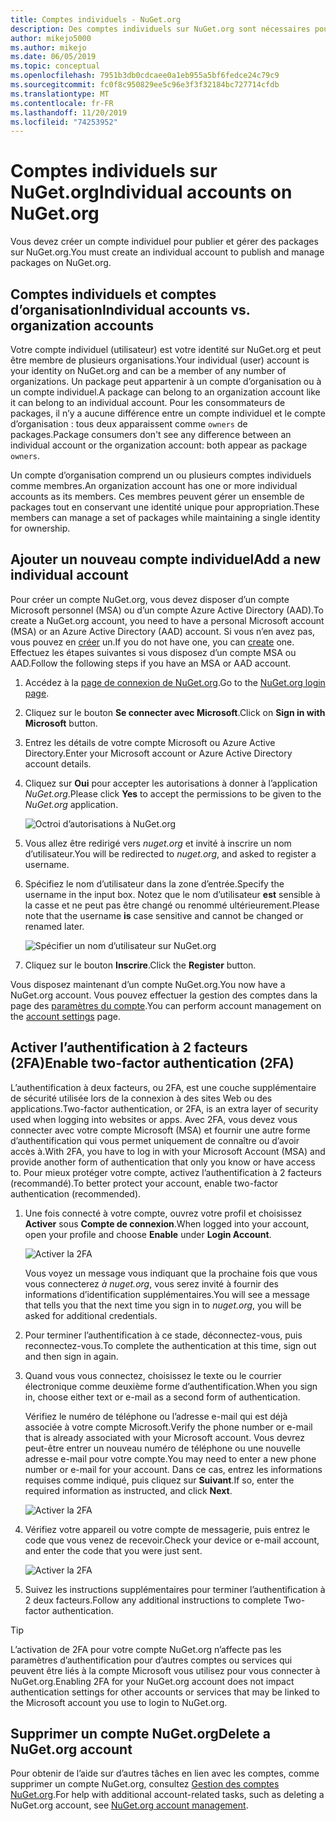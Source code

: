 ```yaml
---
title: Comptes individuels - NuGet.org
description: Des comptes individuels sur NuGet.org sont nécessaires pour publier des packages
author: mikejo5000
ms.author: mikejo
ms.date: 06/05/2019
ms.topic: conceptual
ms.openlocfilehash: 7951b3db0cdcaee0a1eb955a5bf6fedce24c79c9
ms.sourcegitcommit: fc0f8c950829ee5c96e3f3f32184bc727714cfdb
ms.translationtype: MT
ms.contentlocale: fr-FR
ms.lasthandoff: 11/20/2019
ms.locfileid: "74253952"
---
```

# <a name="individual-accounts-on-nugetorg"></a><span data-ttu-id="1a80e-103">Comptes individuels sur NuGet.org</span><span class="sxs-lookup"><span data-stu-id="1a80e-103">Individual accounts on NuGet.org</span></span>

<span data-ttu-id="1a80e-104">Vous devez créer un compte individuel pour publier et gérer des packages sur NuGet.org.</span><span class="sxs-lookup"><span data-stu-id="1a80e-104">You must create an individual account to publish and manage packages on NuGet.org.</span></span>

## <a name="individual-accounts-vs-organization-accounts"></a><span data-ttu-id="1a80e-105">Comptes individuels et comptes d’organisation</span><span class="sxs-lookup"><span data-stu-id="1a80e-105">Individual accounts vs. organization accounts</span></span>

<span data-ttu-id="1a80e-106">Votre compte individuel (utilisateur) est votre identité sur NuGet.org et peut être membre de plusieurs organisations.</span><span class="sxs-lookup"><span data-stu-id="1a80e-106">Your individual (user) account is your identity on NuGet.org and can be a member of any number of organizations.</span></span> <span data-ttu-id="1a80e-107">Un package peut appartenir à un compte d’organisation ou à un compte individuel.</span><span class="sxs-lookup"><span data-stu-id="1a80e-107">A package can belong to an organization account like it can belong to an individual account.</span></span> <span data-ttu-id="1a80e-108">Pour les consommateurs de packages, il n’y a aucune différence entre un compte individuel et le compte d’organisation : tous deux apparaissent comme `owners` de packages.</span><span class="sxs-lookup"><span data-stu-id="1a80e-108">Package consumers don't see any difference between an individual account or the organization account: both appear as package `owners`.</span></span>

<span data-ttu-id="1a80e-109">Un compte d’organisation comprend un ou plusieurs comptes individuels comme membres.</span><span class="sxs-lookup"><span data-stu-id="1a80e-109">An organization account has one or more individual accounts as its members.</span></span> <span data-ttu-id="1a80e-110">Ces membres peuvent gérer un ensemble de packages tout en conservant une identité unique pour appropriation.</span><span class="sxs-lookup"><span data-stu-id="1a80e-110">These members can manage a set of packages while maintaining a single identity for ownership.</span></span>

## <a name="add-a-new-individual-account"></a><span data-ttu-id="1a80e-111">Ajouter un nouveau compte individuel</span><span class="sxs-lookup"><span data-stu-id="1a80e-111">Add a new individual account</span></span>

<span data-ttu-id="1a80e-112">Pour créer un compte NuGet.org, vous devez disposer d’un compte Microsoft personnel (MSA) ou d’un compte Azure Active Directory (AAD).</span><span class="sxs-lookup"><span data-stu-id="1a80e-112">To create a NuGet.org account, you need to have a personal Microsoft account (MSA) or an Azure Active Directory (AAD) account.</span></span> <span data-ttu-id="1a80e-113">Si vous n’en avez pas, vous pouvez en [créer](https://signup.live.com) un.</span><span class="sxs-lookup"><span data-stu-id="1a80e-113">If you do not have one, you can [create](https://signup.live.com) one.</span></span> <span data-ttu-id="1a80e-114">Effectuez les étapes suivantes si vous disposez d’un compte MSA ou AAD.</span><span class="sxs-lookup"><span data-stu-id="1a80e-114">Follow the following steps if you have an MSA or AAD account.</span></span>

1. <span data-ttu-id="1a80e-115">Accédez à la [page de connexion de NuGet.org](https://www.nuget.org/users/account/LogOn).</span><span class="sxs-lookup"><span data-stu-id="1a80e-115">Go to the [NuGet.org login page](https://www.nuget.org/users/account/LogOn).</span></span>

1. <span data-ttu-id="1a80e-116">Cliquez sur le bouton **Se connecter avec Microsoft**.</span><span class="sxs-lookup"><span data-stu-id="1a80e-116">Click on **Sign in with Microsoft** button.</span></span>

1. <span data-ttu-id="1a80e-117">Entrez les détails de votre compte Microsoft ou Azure Active Directory.</span><span class="sxs-lookup"><span data-stu-id="1a80e-117">Enter your Microsoft account or Azure Active Directory account details.</span></span>

1. <span data-ttu-id="1a80e-118">Cliquez sur **Oui** pour accepter les autorisations à donner à l’application *NuGet.org*.</span><span class="sxs-lookup"><span data-stu-id="1a80e-118">Please click **Yes** to accept the permissions to be given to the *NuGet.org* application.</span></span>

   ![Octroi d’autorisations à NuGet.org](media/nuget-org-permissions.png)

1. <span data-ttu-id="1a80e-120">Vous allez être redirigé vers *nuget.org* et invité à inscrire un nom d’utilisateur.</span><span class="sxs-lookup"><span data-stu-id="1a80e-120">You will be redirected to *nuget.org*, and asked to register a username.</span></span>

1. <span data-ttu-id="1a80e-121">Spécifiez le nom d’utilisateur dans la zone d’entrée.</span><span class="sxs-lookup"><span data-stu-id="1a80e-121">Specify the username in the input box.</span></span> <span data-ttu-id="1a80e-122">Notez que le nom d’utilisateur **est** sensible à la casse et ne peut pas être changé ou renommé ultérieurement.</span><span class="sxs-lookup"><span data-stu-id="1a80e-122">Please note that the username **is** case sensitive and cannot be changed or renamed later.</span></span>

   ![Spécifier un nom d’utilisateur sur NuGet.org](media/nuget-org-register.png) 

1. <span data-ttu-id="1a80e-124">Cliquez sur le bouton **Inscrire**.</span><span class="sxs-lookup"><span data-stu-id="1a80e-124">Click the **Register** button.</span></span>

<span data-ttu-id="1a80e-125">Vous disposez maintenant d’un compte NuGet.org.</span><span class="sxs-lookup"><span data-stu-id="1a80e-125">You now have a NuGet.org account.</span></span> <span data-ttu-id="1a80e-126">Vous pouvez effectuer la gestion des comptes dans la page des [paramètres du compte](https://www.nuget.org/account).</span><span class="sxs-lookup"><span data-stu-id="1a80e-126">You can perform account management on the [account settings](https://www.nuget.org/account) page.</span></span>

## <a name="enable-two-factor-authentication-2fa"></a><span data-ttu-id="1a80e-127">Activer l’authentification à 2 facteurs (2FA)</span><span class="sxs-lookup"><span data-stu-id="1a80e-127">Enable two-factor authentication (2FA)</span></span>

<span data-ttu-id="1a80e-128">L’authentification à deux facteurs, ou 2FA, est une couche supplémentaire de sécurité utilisée lors de la connexion à des sites Web ou des applications.</span><span class="sxs-lookup"><span data-stu-id="1a80e-128">Two-factor authentication, or 2FA, is an extra layer of security used when logging into websites or apps.</span></span> <span data-ttu-id="1a80e-129">Avec 2FA, vous devez vous connecter avec votre compte Microsoft (MSA) et fournir une autre forme d’authentification qui vous permet uniquement de connaître ou d’avoir accès à.</span><span class="sxs-lookup"><span data-stu-id="1a80e-129">With 2FA, you have to log in with your Microsoft Account (MSA) and provide another form of authentication that only you know or have access to.</span></span> <span data-ttu-id="1a80e-130">Pour mieux protéger votre compte, activez l’authentification à 2 facteurs (recommandé).</span><span class="sxs-lookup"><span data-stu-id="1a80e-130">To better protect your account, enable two-factor authentication (recommended).</span></span>

1. <span data-ttu-id="1a80e-131">Une fois connecté à votre compte, ouvrez votre profil et choisissez **Activer** sous **Compte de connexion**.</span><span class="sxs-lookup"><span data-stu-id="1a80e-131">When logged into your account, open your profile and choose **Enable** under **Login Account**.</span></span>

   ![Activer la 2FA](media/nuget-org-register-2fa.png)

   <span data-ttu-id="1a80e-133">Vous voyez un message vous indiquant que la prochaine fois que vous vous connecterez *à nuget.org*, vous serez invité à fournir des informations d’identification supplémentaires.</span><span class="sxs-lookup"><span data-stu-id="1a80e-133">You will see a message that tells you that the next time you sign in to *nuget.org*, you will be asked for additional credentials.</span></span>

2. <span data-ttu-id="1a80e-134">Pour terminer l’authentification à ce stade, déconnectez-vous, puis reconnectez-vous.</span><span class="sxs-lookup"><span data-stu-id="1a80e-134">To complete the authentication at this time, sign out and then sign in again.</span></span>

3. <span data-ttu-id="1a80e-135">Quand vous vous connectez, choisissez le texte ou le courrier électronique comme deuxième forme d’authentification.</span><span class="sxs-lookup"><span data-stu-id="1a80e-135">When you sign in, choose either text or e-mail as a second form of authentication.</span></span>

   <span data-ttu-id="1a80e-136">Vérifiez le numéro de téléphone ou l’adresse e-mail qui est déjà associée à votre compte Microsoft.</span><span class="sxs-lookup"><span data-stu-id="1a80e-136">Verify the phone number or e-mail that is already associated with your Microsoft account.</span></span> <span data-ttu-id="1a80e-137">Vous devrez peut-être entrer un nouveau numéro de téléphone ou une nouvelle adresse e-mail pour votre compte.</span><span class="sxs-lookup"><span data-stu-id="1a80e-137">You may need to enter a new phone number or e-mail for your account.</span></span> <span data-ttu-id="1a80e-138">Dans ce cas, entrez les informations requises comme indiqué, puis cliquez sur **Suivant**.</span><span class="sxs-lookup"><span data-stu-id="1a80e-138">If so, enter the required information as instructed, and click **Next**.</span></span>

   ![Activer la 2FA](media/nuget-org-sign-in-2fa.png)

4. <span data-ttu-id="1a80e-140">Vérifiez votre appareil ou votre compte de messagerie, puis entrez le code que vous venez de recevoir.</span><span class="sxs-lookup"><span data-stu-id="1a80e-140">Check your device or e-mail account, and enter the code that you were just sent.</span></span>

   ![Activer la 2FA](media/nuget-org-enter-code-2fa.png)

5. <span data-ttu-id="1a80e-142">Suivez les instructions supplémentaires pour terminer l’authentification à 2 deux facteurs.</span><span class="sxs-lookup"><span data-stu-id="1a80e-142">Follow any additional instructions to complete Two-factor authentication.</span></span>

> [!Tip]
> <span data-ttu-id="1a80e-143">L’activation de 2FA pour votre compte NuGet.org n’affecte pas les paramètres d’authentification pour d’autres comptes ou services qui peuvent être liés à la compte Microsoft vous utilisez pour vous connecter à NuGet.org.</span><span class="sxs-lookup"><span data-stu-id="1a80e-143">Enabling 2FA for your NuGet.org account does not impact authentication settings for other accounts or services that may be linked to the Microsoft account you use to login to NuGet.org.</span></span>

## <a name="delete-a-nugetorg-account"></a><span data-ttu-id="1a80e-144">Supprimer un compte NuGet.org</span><span class="sxs-lookup"><span data-stu-id="1a80e-144">Delete a NuGet.org account</span></span>

<span data-ttu-id="1a80e-145">Pour obtenir de l’aide sur d’autres tâches en lien avec les comptes, comme supprimer un compte NuGet.org, consultez [Gestion des comptes NuGet.org](nuget-org-faq.md#nugetorg-account-management).</span><span class="sxs-lookup"><span data-stu-id="1a80e-145">For help with additional account-related tasks, such as deleting a NuGet.org account, see [NuGet.org account management](nuget-org-faq.md#nugetorg-account-management).</span></span>
